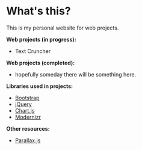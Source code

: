 # What's this?
This is my personal website for web projects.

**Web projects (in progress):**
- Text Cruncher

**Web projects (completed):**
- hopefully someday there will be something here.

**Libraries used in projects:**
- [Bootstrap](https://getbootstrap.com/)
- [jQuery](https://jquery.com/)
- [Chart.js](https://www.chartjs.org/)
- [Modernizr](https://modernizr.com/)

**Other resources:**
- [Parallax.js](https://github.com/pixelcog/parallax.js/)
